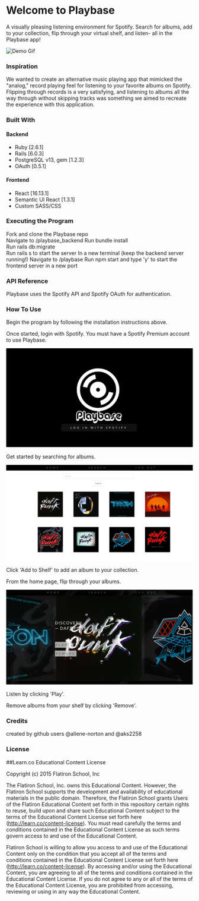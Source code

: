 # Welcome to Playbase


A visually pleasing listening environment for Spotify. Search for albums, add to your collection, flip through your virtual shelf, and listen- all in the Playbase app!

![Demo Gif](https://github.com/allene-norton/playbase/blob/master/playbasedemogif.gif?raw=true)

### Inspiration

We wanted to create an alternative music playing app that mimicked the "analog," record playing feel for listening to your favorite albums on Spotify. Flipping through records is a very satisfying, and listening to albums all the way through without skipping tracks was something we aimed to recreate the experience with this application.

### Built With

#### Backend

* Ruby [2.6.1]
* Rails [6.0.3]
* PostgreSQL v13, gem [1.2.3]
* OAuth [0.5.1]

#### Frontend

* React [16.13.1]
* Semantic UI React [1.3.1]
* Custom SASS/CSS

### Executing the Program

Fork and clone the Playbase repo  
Navigate to /playbase_backend
Run bundle install  
Run rails db:migrate  
Run rails s to start the server
In a new terminal (keep the backend server running!)
Navigate to /playbase
Run npm start and type 'y' to start the frontend server in a new port


### API Reference

Playbase uses the Spotify API and Spotify OAuth for authentication.

### How To Use

Begin the program by following the installation instructions above.  

Once started, login with Spotify. You must have a Spotify Premium account to use Playbase.

![Alt text](playbase_login.png "Title Screen")

Get started by searching for albums. 

![Alt text](playbase_search.png "Search")

Click 'Add to Shelf' to add an album to your collection.

From the home page, flip through your albums.

![Alt text](playbase_home.png "Home Page")

Listen by clicking 'Play'.

Remove albums from your shelf by clicking 'Remove'.  

### Credits

created by github users @allene-norton and @aks2258  


### License

##Learn.co Educational Content License

Copyright (c) 2015 Flatiron School, Inc

The Flatiron School, Inc. owns this Educational Content. However, the Flatiron School supports the development and availability of educational materials in the public domain. Therefore, the Flatiron School grants Users of the Flatiron Educational Content set forth in this repository certain rights to reuse, build upon and share such Educational Content subject to the terms of the Educational Content License set forth here (http://learn.co/content-license). You must read carefully the terms and conditions contained in the Educational Content License as such terms govern access to and use of the Educational Content.

Flatiron School is willing to allow you access to and use of the Educational Content only on the condition that you accept all of the terms and conditions contained in the Educational Content License set forth here (http://learn.co/content-license). By accessing and/or using the Educational Content, you are agreeing to all of the terms and conditions contained in the Educational Content License. If you do not agree to any or all of the terms of the Educational Content License, you are prohibited from accessing, reviewing or using in any way the Educational Content.
